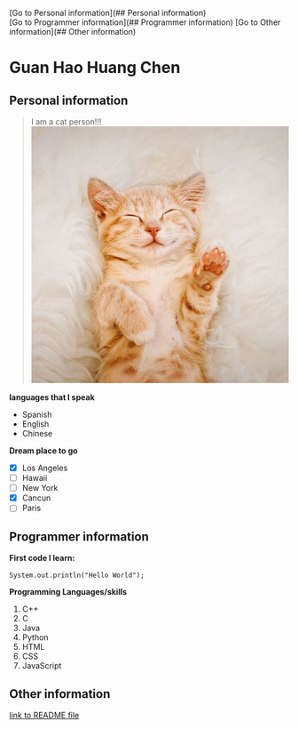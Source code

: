 [Go to Personal information](## Personal information)
<br/>
[Go to Programmer information](## Programmer information)
[Go to Other information](## Other information)
# Guan Hao Huang Chen
## Personal information
> I am a cat person!!!
![Image](cat.jpg)

**languages that I speak**
- Spanish
- English
- Chinese

**Dream place to go**
- [x]  Los Angeles
- [ ]  Hawaii
- [ ]  New York
- [x]  Cancun
- [ ]  Paris

## Programmer information
**First code I learn:**
```
System.out.println("Hello World");
```

**Programming Languages/skills**
1. C++
2. C
3. Java
4. Python
5. HTML
6. CSS
7. JavaScript

## Other information
[link to README file](README.md)
